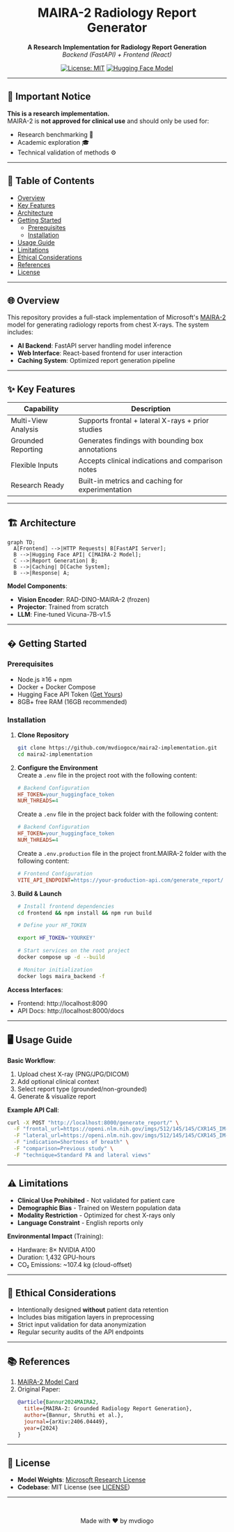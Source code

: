 <div align="center">

# MAIRA-2 Radiology Report Generator

**A Research Implementation for Radiology Report Generation**  
*Backend (FastAPI) + Frontend (React)*  

[![License: MIT](https://img.shields.io/badge/License-MIT-yellow.svg)](https://opensource.org/licenses/MIT)
[![Hugging Face Model](https://img.shields.io/badge/🤗%20Hugging%20Face-MAIRA--2-blue)](https://huggingface.co/microsoft/maira-2)

</div>

---

## 🚨 Important Notice  
**This is a research implementation.**  
MAIRA-2 is **not approved for clinical use** and should only be used for:
- Research benchmarking 🧪  
- Academic exploration 🎓  
- Technical validation of methods ⚙️  

---

## 📖 Table of Contents
- [Overview](#-overview)
- [Key Features](#-key-features)
- [Architecture](#-architecture)
- [Getting Started](#-getting-started)
  - [Prerequisites](#prerequisites)
  - [Installation](#installation)
- [Usage Guide](#-usage-guide)
- [Limitations](#-limitations)
- [Ethical Considerations](#-ethical-considerations)
- [References](#-references)
- [License](#-license)

---

## 🌐 Overview
This repository provides a full-stack implementation of Microsoft's [MAIRA-2](https://huggingface.co/microsoft/maira-2) model for generating radiology reports from chest X-rays. The system includes:

- **AI Backend**: FastAPI server handling model inference
- **Web Interface**: React-based frontend for user interaction
- **Caching System**: Optimized report generation pipeline

---

## ✨ Key Features
| Capability | Description |
|------------|-------------|
| Multi-View Analysis | Supports frontal + lateral X-rays + prior studies |
| Grounded Reporting | Generates findings with bounding box annotations |
| Flexible Inputs | Accepts clinical indications and comparison notes |
| Research Ready | Built-in metrics and caching for experimentation |

---

## 🏗 Architecture
```mermaid
graph TD;
  A[Frontend] -->|HTTP Requests| B[FastAPI Server];
  B -->|Hugging Face API| C[MAIRA-2 Model];
  C -->|Report Generation| B;
  B -->|Caching| D[Cache System];
  B -->|Response| A;
```

**Model Components**:
- **Vision Encoder**: RAD-DINO-MAIRA-2 (frozen)
- **Projector**: Trained from scratch
- **LLM**: Fine-tuned Vicuna-7B-v1.5

---

## � Getting Started

### Prerequisites
- Node.js ≥16 + npm
- Docker + Docker Compose
- Hugging Face API Token ([Get Yours](https://huggingface.co/settings/tokens))
- 8GB+ free RAM (16GB recommended)

### Installation
1. **Clone Repository**
   ```bash
   git clone https://github.com/mvdiogoce/maira2-implementation.git
   cd maira2-implementation
   ```

2. **Configure the Environment**  
   Create a `.env` file in the project root with the following content:
   ```ini
   # Backend Configuration
   HF_TOKEN=your_huggingface_token
   NUM_THREADS=4
   ```

   Create a `.env` file in the project back folder with the following content:
   ```ini
   # Backend Configuration
   HF_TOKEN=your_huggingface_token
   NUM_THREADS=4
   ```

      Create a `.env.production` file in the project front.MAIRA-2 folder with the following content:
   ```ini
   # Frontend Configuration
   VITE_API_ENDPOINT=https://your-production-api.com/generate_report/
   ```
3. **Build & Launch**
   ```bash
   # Install frontend dependencies
   cd frontend && npm install && npm run build

   # Define your HF_TOKEN

   export HF_TOKEN='YOURKEY'

   # Start services on the root project
   docker compose up -d --build

   # Monitor initialization
   docker logs maira_backend -f
   ```

**Access Interfaces**:
- Frontend: http://localhost:8090
- API Docs: http://localhost:8000/docs

---

## 🖥 Usage Guide
**Basic Workflow**:
1. Upload chest X-ray (PNG/JPG/DICOM)
2. Add optional clinical context
3. Select report type (grounded/non-grounded)
4. Generate & visualize report

**Example API Call**:
```bash
curl -X POST "http://localhost:8000/generate_report/" \
  -F "frontal_url=https://openi.nlm.nih.gov/imgs/512/145/145/CXR145_IM-0290-1001.png" \
  -F "lateral_url=https://openi.nlm.nih.gov/imgs/512/145/145/CXR145_IM-0290-2001.png" \
  -F "indication=Shortness of breath" \
  -F "comparison=Previous study" \
  -F "technique=Standard PA and lateral views"
```

---

## ⚠️ Limitations
- **Clinical Use Prohibited** - Not validated for patient care
- **Demographic Bias** - Trained on Western population data
- **Modality Restriction** - Optimized for chest X-rays only
- **Language Constraint** - English reports only

**Environmental Impact** (Training):
- Hardware: 8× NVIDIA A100
- Duration: 1,432 GPU-hours
- CO₂ Emissions: ~107.4 kg (cloud-offset)

---

## 🧭 Ethical Considerations
- Intentionally designed **without** patient data retention
- Includes bias mitigation layers in preprocessing
- Strict input validation for data anonymization
- Regular security audits of the API endpoints

---

## 📚 References
1. [MAIRA-2 Model Card](https://huggingface.co/microsoft/maira-2)
2. Original Paper:  
   ```bibtex
   @article{Bannur2024MAIRA2,
     title={MAIRA-2: Grounded Radiology Report Generation},
     author={Bannur, Shruthi et al.},
     journal={arXiv:2406.04449},
     year={2024}
   }
   ```

---

## 📜 License
- **Model Weights**: [Microsoft Research License](https://aka.ms/maira-license)
- **Codebase**: MIT License (see [LICENSE](LICENSE))

---

<div align="center">
  <br>
  <p>Made with ❤️ by mvdiogo</p>
</div>

